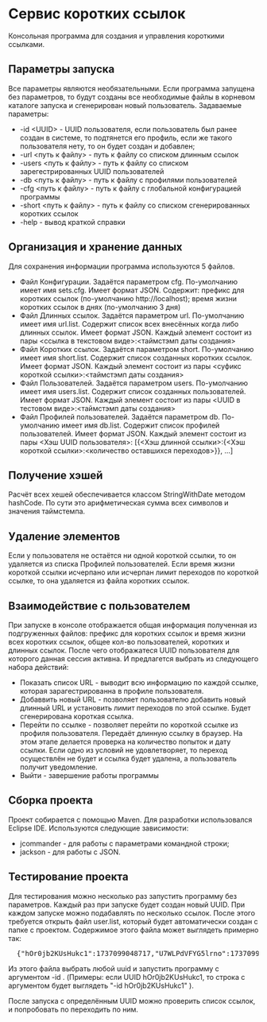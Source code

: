 <h1>Сервис коротких ссылок</h1>

Консольная программа для создания и управления короткими ссылками.

<h2>Параметры запуска</h2>

Все параметры являются необязательными. Если программа запущена без параметров, то будут созданы все необходимые файлы в корневом каталоге запуска и сгенерирован новый пользователь.
Задаваемые параметры:

* -id \<UUID\> \- UUID пользователя, если пользователь был ранее создан в системе, то подтянется его профиль, если же такого пользователя нету, то он будет создан и добавлен;
* -url \<путь к файлу\> \- путь к файлу со списком длинным ссылок
* -users \<путь к файлу\> \- путь к файлу со списком зарегестрированных UUID пользователей
* -db \<путь к файлу\> \- путь к файлу с профилями пользователей
* -cfg \<путь к файлу\> \- путь к файлу с глобальной конфигурацией программы
* -short \<путь к файлу\> \- путь к файлу со списком сгенерированных коротких ссылок
* -help - вывод краткой справки

<h2>Организация и хранение данных</h2>

Для сохранения информации программа используются 5 файлов.

* Файл Конфигурации. Задаётся параметром cfg. По-умолчанию имеет имя sets.cfg. Имеет формат JSON. Содержит: префикс для коротких ссылок (по-умолчанию http://localhost); время жизни коротких ссылок в днях (по-умолчанию 3 дня)
* Файл Длинных ссылок. Задаётся параметром url. По-умолчанию имеет имя url.list. Содержит список всех внесённых когда либо длинных ссылок. Имеет формат JSON. Каждый элемент состоит из пары <ссылка в текстовом виде>:<таймстэмп даты создания>
* Файл Коротких ссылок. Задаётся параметром short. По-умолчанию имеет имя short.list. Содержит список созданных коротких ссылок. Имеет формат JSON. Каждый элемент состоит из пары <суфикс короткой ссылки>:<таймстэмп даты создания>
* Файл Пользователей. Задаётся параметром users. По-умолчанию имеет имя users.list. Содержит список созданных пользователей. Имеет формат JSON. Каждый элемент состоит из пары <UUID в тестовом виде>:<таймстэмп даты создания>
* Файл Профилей пользователей. Задаётся параметром db. По-умолчанию имеет имя db.list. Содержит список профилей пользователей. Имеет формат JSON. Каждый элемент состоит из пары <Хэш UUID пользователя>: [{<Хэш длинной ссылки>:{<Хэш короткой ссылки>:<количество оставшихся переходов>}}, ...]

<h2>Получение хэшей</h2>
Расчёт всех хешей обеспечивается классом StringWithDate методом hashCode. По сути это арифметическая сумма всех символов и значения таймстемпа.

<h2>Удаление  элементов</h2>
Если у пользователя не остаётся ни одной короткой ссылки, то он удаляется из списка Профилей пользователей. Если время жизни короткой ссылки исчерпано или исчерпан лимит переходов по короткой ссылке, то она удаляется из файла коротких ссылок.

<h2>Взаимодействие с пользователем</h2>

При запуске в консоле отображается общая информация полученная из подгруженных файлов: префикс для коротких ссылок и время жизни всех коротких ссылок, общее кол-во пользователей, коротких и длинных ссылок. После чего отображатеся UUID пользователя для которого данная сессия активна. И предлагется выбрать из следующего набора действий:

* Показать список URL - выводит всю информацию по каждой ссылке, которая зарагестрированна в профиле пользователя.
* Добаввить новый URL - позволяет пользователю добавить новый длинный URL и установить лимит переходов по этой ссылке. Будет сгенерирована короткая ссылка.
* Перейти по ссылке - позволяет перейти по короткой ссылке из профиля пользователя. Передаёт длинную ссылку в браузер. На этом этапе делается проверка на количество попыток и дату ссылки. Если одно из условий не удовлетворяет, то переход осуществлён не будет и ссылка будет удалена, а пользователь получит уведомление.
* Выйти - завершение работы программы

<h2>Сборка проекта</h2>
Проект собирается с помощью Maven. Для разработки использовался Eclipse IDE. Используются следующие зависимости:

* jcommander - для работы с параметрами командной строки;
* jackson - для работы с JSON.

<h2>Тестирование проекта</h2>

Для тестирования можно несколько раз запустить программу без параметров. Каждый раз при запуске будет создан новый UUID. При каждом запуске можно подабавлять по несколько ссылок. После этого требуется открыть файл user.list, который будет автоматически создан с папке с проектом. Содержимое этого файла может выглядеть примерно так:
<pre>
  {"hOr0jb2KUsHukc1":1737099048717,"U7WLPdVFYG5lrno":1737099200722}
</pre>
Из этого файла выбрать любой uuid и запустить программу с аргументом -id <UUID>. (Примеры: если UUID hOr0jb2KUsHukc1, то строка с аргументом будет выглядеть "-id hOr0jb2KUsHukc1" ). 

После запуска с определённым UUID можно проверить список ссылок, и попробовать по переходить по ним.
